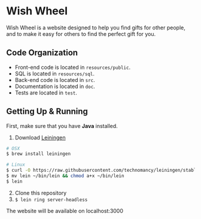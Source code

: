 # Wish Wheel

Wish Wheel is a website designed to help you find gifts for other people, and to make it easy for others to find the perfect gift for you.

## Code Organization

- Front-end code is located in `resources/public`.
- SQL is located in `resources/sql`.
- Back-end code is located in `src`.
- Documentation is located in `doc`.
- Tests are located in `test`.


## Getting Up & Running

First, make sure that you have **Java** installed.

1. Download [Leiningen](http://leiningen.org)
  ``` bash
  # OSX
  $ brew install leiningen

  # Linux
  $ curl -O https://raw.githubusercontent.com/technomancy/leiningen/stable/bin/lein
  $ mv lein ~/bin/lein && chmod a+x ~/bin/lein
  $ lein
  ```
2. Clone this repository
3. `$ lein ring server-headless`

The website will be available on localhost:3000
